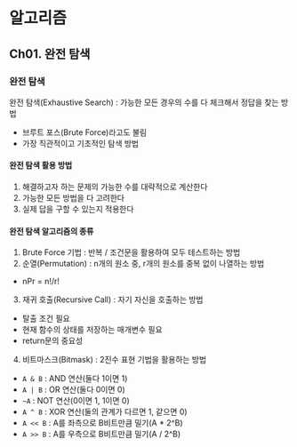 # 알고리즘
## Ch01. 완전 탐색

### 완전 탐색
완전 탐색(Exhaustive Search) : 가능한 모든 경우의 수를 다 체크해서 정답을 찾는 방법
- 브루트 포스(Brute Force)라고도 불림
- 가장 직관적이고 기초적인 탐색 방법 

#### 완전 탐색 활용 방법
1. 해결하고자 하는 문제의 가능한 수를 대략적으로 계산한다
2. 가능한 모든 방법을 다 고려한다
3. 실제 답을 구할 수 있는지 적용한다

#### 완전 탐색 알고리즘의 종류
1. Brute Force 기법 : 반복 / 조건문을 활용하여 모두 테스트하는 방법
2. 순열(Permutation) : n개의 원소 중, r개의 원소를 중복 없이 나열하는 방법
- nPr = n!/r!
3. 재귀 호출(Recursive Call) : 자기 자신을 호출하는 방법
- 탈출 조건 필요
- 현재 함수의 상태를 저장하는 매개변수 필요
- return문의 중요성
4. 비트마스크(Bitmask) : 2진수 표현 기법을 활용하는 방법
- `A & B` : AND 연산(둘다 1이면 1)
- `A | B` : OR 연산(둘다 0이면 0)
- `~A` : NOT 연산(0이면 1, 1이면 0)
- `A ^ B` : XOR 연산(둘의 관계가 다르면 1, 같으면 0)
- `A << B` : A를 좌측으로 B비트만큼 밀기(A * 2^B)
- `A >> B` : A를 우측으로 B비트만큼 밀기(A / 2^B)
